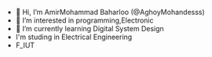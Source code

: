 - 👋 Hi, I’m AmirMohammad Baharloo (@AghoyMohandesss)
- 👀 I’m interested in programming,Electronic
- 🌱 I’m currently learning Digital System Design
- I'm studing in Electrical Engineering
- F_IUT

<!---
AghoyMohandesss/AghoyMohandesss is a ✨ special ✨ repository because its `README.md` (this file) appears on your GitHub profile.
You can click the Preview link to take a look at your changes.
--->

